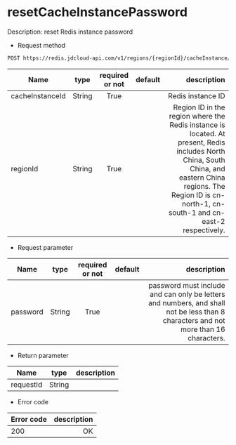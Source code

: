 # resetCacheInstancePassword

Description: reset Redis instance password

- Request method
```xml
POST https://redis.jdcloud-api.com/v1/regions/{regionId}/cacheInstance/{cacheInstanceId}:resetCacheInstancePassword
```
Name|type|required or not|default|description
---|:--:|:--:|:--:|---:
cacheInstanceId|String|True||Redis instance ID
regionId|String|True||Region ID in the region where the Redis instance is located. At present, Redis includes North China, South China, and eastern China regions. The Region ID is cn-north-1, cn-south-1 and cn-east-2 respectively.

- Request parameter

Name|type|required or not|default|description
---|:--:|:--:|:--:|---:
password|String|True||password must include and can only be letters and numbers, and shall not be less than 8 characters and not more than 16 characters.

- Return parameter

Name|type|description
---|:--:|---:
requestId|String|


- Error code

Error code|description
---|---:
200|OK
